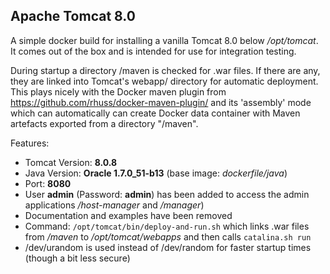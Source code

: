 ## Apache Tomcat 8.0

A simple docker build for installing a vanilla Tomcat 8.0 below
*/opt/tomcat*. It comes out of the box and is intended for use for
integration testing.

During startup a directory /maven is checked for .war files. If there 
are any, they are linked into Tomcat's webapp/ directory for automatic
deployment. This plays nicely with the Docker maven plugin from 
https://github.com/rhuss/docker-maven-plugin/ and its 'assembly' mode which
can automatically can create Docker data container with Maven artefacts
exported from a directory "/maven".

Features:

* Tomcat Version: **8.0.8**
* Java Version: **Oracle 1.7.0_51-b13** (base image: *dockerfile/java*)
* Port: **8080**
* User **admin** (Password: **admin**) has been added to access the admin
  applications */host-manager* and */manager*)
* Documentation and examples have been removed
* Command: `/opt/tomcat/bin/deploy-and-run.sh` which links .war files from */maven* to 
  */opt/tomcat/webapps* and then calls `catalina.sh run`
* /dev/urandom is used instead of /dev/random for faster startup times
  (though a bit less secure)
